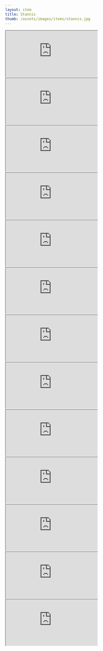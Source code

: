 ```yaml
---
layout: item
title: Stannis
thumb: /assets/images/items/stannis.jpg
---
```

<iframe onload="" src="http://magic-items.herokuapp.com/item/embed/1"></iframe>
<iframe onload="" src="http://magic-items.herokuapp.com/item/embed/57"></iframe>
<iframe onload="" src="http://magic-items.herokuapp.com/item/embed/77"></iframe>

<iframe onload="" src="http://magic-items.herokuapp.com/item/embed/3"></iframe>
<iframe onload="" src="http://magic-items.herokuapp.com/item/embed/9"></iframe>
<iframe onload="" src="http://magic-items.herokuapp.com/item/embed/17"></iframe>
<iframe onload="" src="http://magic-items.herokuapp.com/item/embed/40"></iframe>
<iframe onload="" src="http://magic-items.herokuapp.com/item/embed/55"></iframe>
<iframe onload="" src="http://magic-items.herokuapp.com/item/embed/62"></iframe>
<iframe onload="" src="http://magic-items.herokuapp.com/item/embed/65"></iframe>
<iframe onload="" src="http://magic-items.herokuapp.com/item/embed/66"></iframe>
<iframe onload="" src="http://magic-items.herokuapp.com/item/embed/78"></iframe>
<iframe onload="" src="http://magic-items.herokuapp.com/item/embed/81"></iframe>
